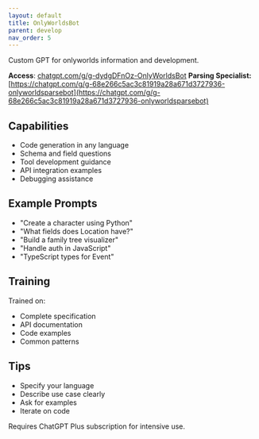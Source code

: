 ```yaml
---
layout: default
title: OnlyWorldsBot
parent: develop
nav_order: 5
---
```


Custom GPT for onlyworlds information and development.

**Access**: [chatgpt.com/g/g-dydgDFnOz-OnlyWorldsBot](https://chatgpt.com/g/g-dydgDFnOz-OnlyWorldsBot)
**Parsing Specialist:** [https://chatgpt.com/g/g-68e266c5ac3c81919a28a671d3727936-onlyworldsparsebot](https://chatgpt.com/g/g-68e266c5ac3c81919a28a671d3727936-onlyworldsparsebot)

## Capabilities

- Code generation in any language
- Schema and field questions
- Tool development guidance
- API integration examples
- Debugging assistance

## Example Prompts

- "Create a character using Python"
- "What fields does Location have?"
- "Build a family tree visualizer"
- "Handle auth in JavaScript"
- "TypeScript types for Event"

## Training

Trained on:
- Complete specification
- API documentation
- Code examples
- Common patterns

## Tips

- Specify your language
- Describe use case clearly
- Ask for examples
- Iterate on code

Requires ChatGPT Plus subscription for intensive use.